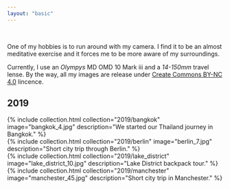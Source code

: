 ```yaml
---
layout: "basic"
---
```


<br/>

One of my hobbies is to run around with my camera. I find it to be an almost meditative exercise and it forces me to be more aware of my surroundings.

Currently, I use an *Olympys* MD OMD 10 Mark iii and a *14-150mm* travel lense. By the way, all my images are release under [Create Commons BY-NC 4.0](https://creativecommons.org/licenses/by-nc/4.0/) lincence.

## 2019

<div class="row photo-index">
  <div class="col-6">
    {% include collection.html collection="2019/bangkok" image="bangkok_4.jpg" description="We started our Thailand journey in Bangkok." %}
  </div>
  <div class="col-6">
    {% include collection.html collection="2019/berlin" image="berlin_7.jpg" description="Short city trip through Berlin." %}
  </div>
</div>
<div class="row photo-index">
  <div class="col-6">
    {% include collection.html collection="2019/lake_district" image="lake_district_10.jpg" description="Lake District backpack tour." %}
  </div>
  <div class="col-6">
    {% include collection.html collection="2019/manchester" image="manchester_45.jpg" description="Short city trip in Manchester." %}
  </div>
</div>